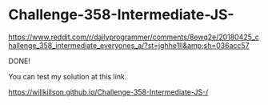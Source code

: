 # Challenge-358-Intermediate-JS-
https://www.reddit.com/r/dailyprogrammer/comments/8ewq2e/20180425_challenge_358_intermediate_everyones_a/?st=jghhe1ll&amp;sh=036acc57

DONE!


You can test my solution at this link.


https://willkillson.github.io/Challenge-358-Intermediate-JS-/

